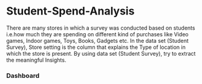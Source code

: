 # Student-Spend-Analysis

There are many stores in which a survey was conducted based on students i.e.how much they are spending on different kind of purchases like Video games, Indoor games, Toys, Books, Gadgets etc. In the data set (Student Survey), Store setting is the column that explains the Type of location in which the store is present. By using data set (Student Survey), try to extract the meaningful Insights.

### Dashboard 
